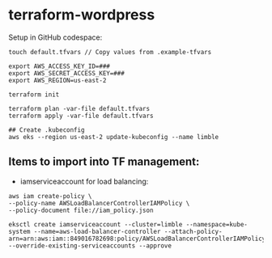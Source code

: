 # terraform-wordpress
Setup in GitHub codespace:
```
touch default.tfvars // Copy values from .example-tfvars

export AWS_ACCESS_KEY_ID=###
export AWS_SECRET_ACCESS_KEY=###
export AWS_REGION=us-east-2

terraform init

terraform plan -var-file default.tfvars
terraform apply -var-file default.tfvars

## Create .kubeconfig
aws eks --region us-east-2 update-kubeconfig --name limble
```

## Items to import into TF management:
- iamserviceaccount for load balancing:
```
aws iam create-policy \
--policy-name AWSLoadBalancerControllerIAMPolicy \
--policy-document file://iam_policy.json

eksctl create iamserviceaccount --cluster=limble --namespace=kube-system --name=aws-load-balancer-controller --attach-policy-arn=arn:aws:iam::849016782698:policy/AWSLoadBalancerControllerIAMPolicy --override-existing-serviceaccounts --approve
```